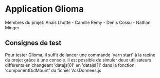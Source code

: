 # Application Glioma

Membres du projet: Anaïs Lhotte - Camille Rémy - Denis Cossu - Nathan Minger

## Consignes de test

Pour tester Glioma, il suffit de lancer une commande 'yarn start' à la racine du projet grâce à une console.
Il est possible de simuler deux utilisateurs différents en changeant 'datajs[0]' en 'datajs[1]' dans la fonction 'componentDidMount' du fichier VosDonnees.js